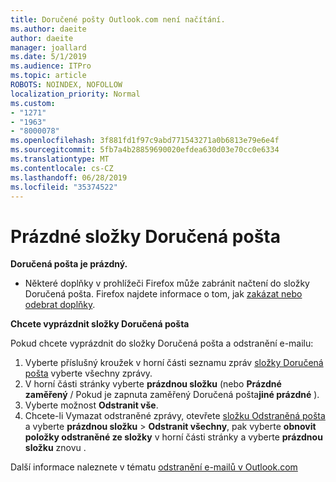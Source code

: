 ```yaml
---
title: Doručené pošty Outlook.com není načítání.
ms.author: daeite
author: daeite
manager: joallard
ms.date: 5/1/2019
ms.audience: ITPro
ms.topic: article
ROBOTS: NOINDEX, NOFOLLOW
localization_priority: Normal
ms.custom:
- "1271"
- "1963"
- "8000078"
ms.openlocfilehash: 3f881fd1f97c9abd771543271a0b6813e79e6e4f
ms.sourcegitcommit: 5fb7a4b28859690020efdea630d03e70cc0e6334
ms.translationtype: MT
ms.contentlocale: cs-CZ
ms.lasthandoff: 06/28/2019
ms.locfileid: "35374522"
---
```

# <a name="empty-inbox"></a>Prázdné složky Doručená pošta

**Doručená pošta je prázdný.**

- Některé doplňky v prohlížeči Firefox může zabránit načtení do složky Doručená pošta. Firefox najdete informace o tom, jak [zakázat nebo odebrat doplňky](https://support.mozilla.org/kb/disable-or-remove-add-ons).

**Chcete vyprázdnit složky Doručená pošta**

Pokud chcete vyprázdnit do složky Doručená pošta a odstranění e-mailu:

1. Vyberte příslušný kroužek v horní části seznamu zpráv [složky Doručená pošta](https://outlook.live.com/mail/inbox) vyberte všechny zprávy.
1. V horní části stránky vyberte **prázdnou složku** (nebo **Prázdné zaměřený** / Pokud je zapnuta zaměřený Doručená pošta**jiné prázdné** ).
1. Vyberte možnost **Odstranit vše**.
1. Chcete-li Vymazat odstraněné zprávy, otevřete [složku Odstraněná pošta](https://outlook.live.com/mail/deleteditems) a vyberte **prázdnou složku** > **Odstranit všechny**, pak vyberte **obnovit položky odstraněné ze složky** v horní části stránky a vyberte **prázdnou složku** znovu .

Další informace naleznete v tématu [odstranění e-mailů v Outlook.com](https://support.office.com/article/a9b63739-5392-412a-8e9a-d4b02708dee4)
